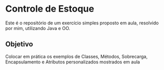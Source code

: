 # Controle de Estoque

Este é o repositório de um exercício simples proposto em aula, resolvido por mim, utilizando Java e OO.

## Objetivo

Colocar em prática os exemplos de Classes, Métodos, Sobrecarga, Encapsulamento e Atributos personalizados mostrados em aula
